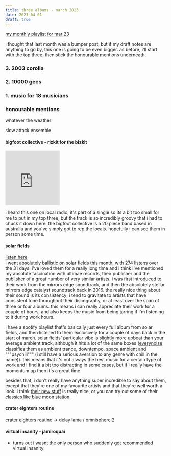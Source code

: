 ```yaml
---
title: three albums - march 2023
date: 2023-04-01
draft: true
---
```


[my monthly playlist for mar 23](https://open.spotify.com/playlist/2B6rp9N5HXvxRm0LCn1Sgi)

i thought that last month was a bumper post, but if my draft notes are anything to go by, this one is going to be even bigger. as before, i'll start with the top three, then stick the honourable mentions underneath.

### 3. 2003 corolla

### 2. 10000 gecs

### 1. music for 18 musicians


### honourable mentions

whatever the weather

slow attack ensemble

#### bigfoot collective - rizkit for the bizkit

<iframe style="border: 0; width: 170px; height: 170px;" src="https://bandcamp.com/EmbeddedPlayer/album=3944718784/size=large/bgcol=ffffff/linkcol=0687f5/minimal=true/track=2209258696/transparent=true/" seamless><a href="https://thebigfootcollective.bandcamp.com/album/masterplan-special">Masterplan Special by The Bigfoot Collective</a></iframe>

i heard this one on local radio; it's part of a single so its a bit too small for me to put in my top three, but the track is so incredibly groovy that i had to chuck it down here. the bigfoot collective is a 20 piece band based in australia and you've simply got to rep the locals. hopefully i can see them in person some time.

#### solar fields
[listen here](https://solarfields.bandcamp.com/)<br/>
i went absolutely ballistic on solar fields this month, with 274 listens over the 31 days. i've loved them for a really long time and i think i've mentioned my absolute fascination with ultimae records, their publisher and the publisher of a great number of very similar artists. i was first introduced to their work from the mirrors edge soundtrack, and then the absolutely stellar mirrors edge catalyst soundtrack back in 2016. the really nice thing about their sound is its consistency; i tend to gravitate to artists that have consistent tone throughout their discography, or at least over the span of three or four albums. this means i can really appreciate their work for a couple of hours, and also keeps the music from being jarring if i'm listening to it during work hours. 

i have a spotify playlist that's basically just every full album from solar fields, and then listened to them exclusively for a couple of days back in the start of march. solar fields' particular vibe is slightly more upbeat than your average ambient track, although it hits a lot of the same boxes ([everynoise](https://everynoise.com/artistprofile.cgi?id=7GyhmlEy51sGUE09A5AWzc) classifies them as ambient trance, downtempo, space ambient and """psychill""" (i still have a serious aversion to any genre with chill in the name)). this means that it's not always the best music for a certain type of work and i find it a bit too distracting in some cases, but if i really have the momentum up then it's a great time. 

besides that, i don't really have anything super incredible to say about them, except that they're one of my favourite artists and that they're well worth a look. i think [their new stuff](https://solarfields.bandcamp.com/album/formations) is really nice, or you can try out some of their classics like [blue moon station](https://solarfields.bandcamp.com/album/blue-moon-station).

#### crater eighters routine

crater eighters routine -> delay lama / omnisphere 2

#### virtual insanity - jamiroquai
 - turns out i wasnt the only person who suddenly got recommended virtual insanity